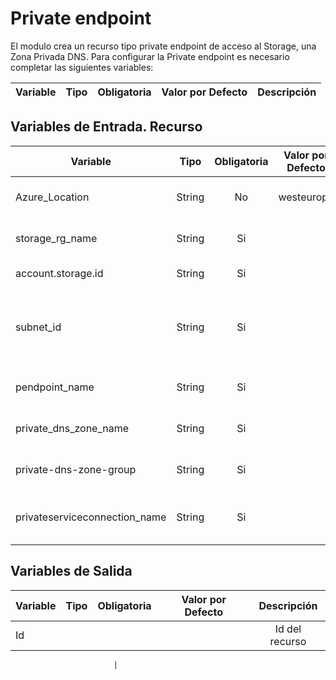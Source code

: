 # Private endpoint
El modulo crea un recurso tipo private endpoint de acceso al Storage, una Zona Privada DNS.
Para configurar la  Private endpoint es necesario completar las siguientes variables:

|Variable           |Tipo   |Obligatoria    |Valor por Defecto  |Descripción                                                    |
|-------------------|:-----:|:-------------:|:-----------------:|:-------------------------------------------------------------:|


## Variables de Entrada. Recurso

|Variable                       |Tipo   |Obligatoria    |Valor por Defecto  |Descripción                                                                 |
|----------------------         |:-----:|:-------------:|:-----------------:|:--------------------------------------------------------------------------:|
|Azure_Location                 |String |No             |westeurope         |Localización de los recursos.                                               |
|storage_rg_name	        |String |Si             |                   |Resource Group Storage                                                      |    
|account.storage.id             |String |Si             |                   |Id account Storage                                                     |                                                            |
|subnet_id                      |String |Si             |                   |Id of the subnet where create the private endpoint                          |
|pendpoint_name                 |String |Si             |                   |Name of the Private Endpoint                                                |
|private_dns_zone_name          |String |Si             |                   |Name of the Private Dns Zone                                                |
|private-dns-zone-group         |String |Si             |                   |Name of the Private Dns Group                                                |
|privateserviceconnection_name  |String |Si             |                   |private service connection name                                             |




## Variables de Salida

|Variable              |Tipo   |Obligatoria    |Valor por Defecto  |Descripción                                                    |
|----------------------|:-----:|:-------------:|:-----------------:|:-------------------------------------------------------------:|
|Id                    |       |               |                   |Id del recurso                                                 |
                          
                           |


